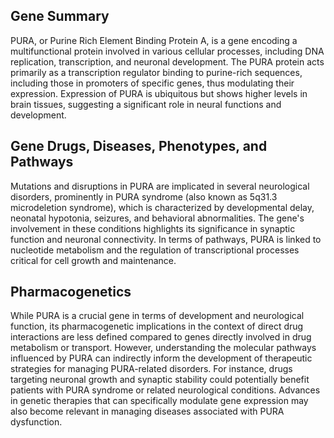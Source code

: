 ## Gene Summary
PURA, or Purine Rich Element Binding Protein A, is a gene encoding a multifunctional protein involved in various cellular processes, including DNA replication, transcription, and neuronal development. The PURA protein acts primarily as a transcription regulator binding to purine-rich sequences, including those in promoters of specific genes, thus modulating their expression. Expression of PURA is ubiquitous but shows higher levels in brain tissues, suggesting a significant role in neural functions and development.

## Gene Drugs, Diseases, Phenotypes, and Pathways
Mutations and disruptions in PURA are implicated in several neurological disorders, prominently in PURA syndrome (also known as 5q31.3 microdeletion syndrome), which is characterized by developmental delay, neonatal hypotonia, seizures, and behavioral abnormalities. The gene's involvement in these conditions highlights its significance in synaptic function and neuronal connectivity. In terms of pathways, PURA is linked to nucleotide metabolism and the regulation of transcriptional processes critical for cell growth and maintenance.

## Pharmacogenetics
While PURA is a crucial gene in terms of development and neurological function, its pharmacogenetic implications in the context of direct drug interactions are less defined compared to genes directly involved in drug metabolism or transport. However, understanding the molecular pathways influenced by PURA can indirectly inform the development of therapeutic strategies for managing PURA-related disorders. For instance, drugs targeting neuronal growth and synaptic stability could potentially benefit patients with PURA syndrome or related neurological conditions. Advances in genetic therapies that can specifically modulate gene expression may also become relevant in managing diseases associated with PURA dysfunction.